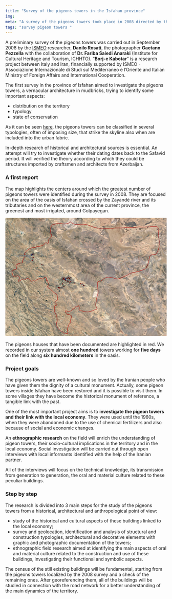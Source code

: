 ```yaml
---
title: "Survey of the pigeons towers in the Isfahan province"
img: 
meta: "A survey of the pigeons towers took place in 2008 directed by the ISMEO researcher Danilo Rosati and Dr. Fariba S. Anaraki (ICHHTO)."
tags: "survey pigeon towers "
---
```


A preliminary survey of the pigeons towers was carried out in September 2008 by the [ISMEO](https://www.ismeo.eu/) researcher, **Danilo Rosati**, the photographer **Gaetano Pezzella** with the collaboration of **Dr. Fariba Saiedi Anaraki** (Institute for Cultural Heritage and Tourism, ICHHTO). “**Borj-e Kabotar**” is a research project between Italy and Iran, financially supported by ISMEO - Associazione Internazionale di Studi sul Mediterraneo e l’Oriente and Italian Ministry of Foreign Affairs and International Cooperation.

The first survey in the province of Isfahan aimed to investigate the pigeons towers, a vernacular architecture in mudbricks, trying to identify some important aspects:

- distribution on the territory
- typology
- state of conservation

As it can be seen [here](./towers), the pigeons towers can be classified in several typologies, often of imposing size, that strike the skyline also when are included into the urban fabric.

In-depth research of historical and architectural sources is essential. An attempt will try to investigate whether their dating dates back to the Safavid period. It will verified the theory according to which they could be structures imported by craftsmen and architects from Azerbaijan.

### A first report

The map highlights the centers around which the greatest number of pigeons towers were identified during the survey in 2008. They are focused on the area of the oasis of Isfahan crossed by the Zayandè river and its tributaries and on the westernmost area of the current province, the greenest and most irrigated, around Golpayegan.

![Area di indagine](./survey_towers.jpg)

The pigeons houses that have been documented are highlighted in red. We recorded in our system almost **one hundred** towers working for **five days** on the field along **six hundred kilometers** in the oasis.

### Project goals

The pigeons towers are well-known and so loved by the Iranian people who have given them the dignity of a cultural monument. Actually, some pigeon towers inside Isfahan have been restored and it is possible to visit them. In some villages they have become the historical monument of reference, a tangible link with the past.

One of the most important project aims is to **investigate the pigeon towers and their link with the local economy**. They were used until the 1960s, when they were abandoned due to the use of chemical fertilizers and also because of social and economic changes.

An **ethnographic research** on the field will enrich the understanding of pigeon towers, their socio-cultural implications in the territory and in the local economy. Social investigation will be carried out through open interviews with local informants identified with the help of the Iranian partner.

All of the interviews will focus on the technical knowledge, its transmission from generation to generation, the oral and material culture related to these peculiar buildings.

### Step by step

The research is divided into 3 main steps for the study of the pigeons towers from a historical, architectural and anthropological point of view:

- study of the historical and cultural aspects of these buildings linked to the local economy;
- survey and geolocation, identification and analysis of structural and construction typologies, architectural and decorative elements with graphic and photographic documentation of the towers;
- ethnographic field research aimed at identifying the main aspects of oral and material culture related to the construction and use of these buildings, investigating their functional and symbolic aspects.

The census of the still existing buildings will be fundamental, starting from the pigeons towers localized by the 2008 survey and a check of the remaining ones. After georeferencing them, all of the buildings will be studied in connection with the road network for a better understanding of the main dynamics of the territory.
